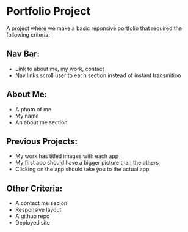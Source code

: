 # Portfolio Project

A project where we make a basic reponsive portfolio that required the following criteria:

## Nav Bar:
- Link to about me, my work, contact
- Nav links scroll user to each section instead of instant transmition

## About Me:
- A photo of me
- My name
- An about me section

## Previous Projects:
- My work has titled images with each app
- My first app should have a bigger picture than the others
- Clicking on the app should take you to the actual app


## Other Criteria:
- A contact me secion
- Responsive layout
- A github repo
- Deployed site